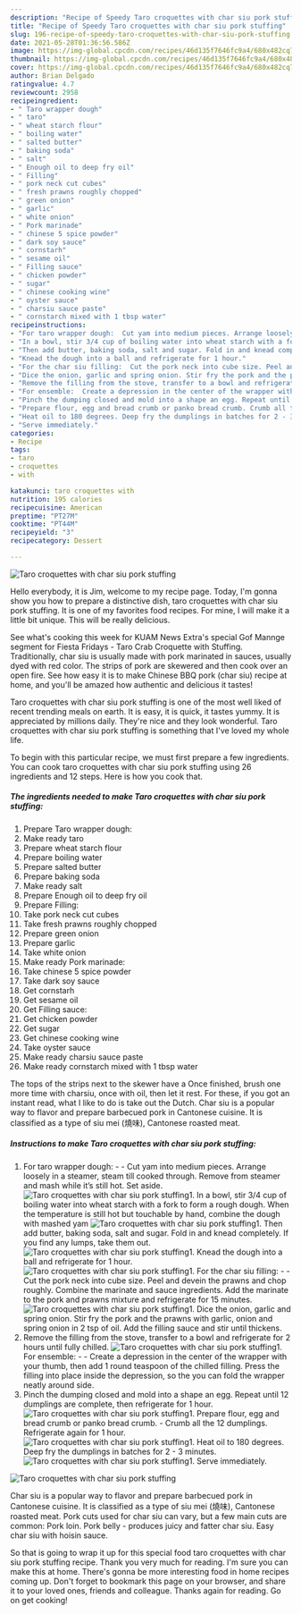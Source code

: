```yaml
---
description: "Recipe of Speedy Taro croquettes with char siu pork stuffing"
title: "Recipe of Speedy Taro croquettes with char siu pork stuffing"
slug: 196-recipe-of-speedy-taro-croquettes-with-char-siu-pork-stuffing
date: 2021-05-28T01:36:56.586Z
image: https://img-global.cpcdn.com/recipes/46d135f7646fc9a4/680x482cq70/taro-croquettes-with-char-siu-pork-stuffing-recipe-main-photo.jpg
thumbnail: https://img-global.cpcdn.com/recipes/46d135f7646fc9a4/680x482cq70/taro-croquettes-with-char-siu-pork-stuffing-recipe-main-photo.jpg
cover: https://img-global.cpcdn.com/recipes/46d135f7646fc9a4/680x482cq70/taro-croquettes-with-char-siu-pork-stuffing-recipe-main-photo.jpg
author: Brian Delgado
ratingvalue: 4.7
reviewcount: 2958
recipeingredient:
- " Taro wrapper dough"
- " taro"
- " wheat starch flour"
- " boiling water"
- " salted butter"
- " baking soda"
- " salt"
- " Enough oil to deep fry oil"
- " Filling"
- " pork neck cut cubes"
- " fresh prawns roughly chopped"
- " green onion"
- " garlic"
- " white onion"
- " Pork marinade"
- " chinese 5 spice powder"
- " dark soy sauce"
- " cornstarh"
- " sesame oil"
- " Filling sauce"
- " chicken powder"
- " sugar"
- " chinese cooking wine"
- " oyster sauce"
- " charsiu sauce paste"
- " cornstarch mixed with 1 tbsp water"
recipeinstructions:
- "For taro wrapper dough:  Cut yam into medium pieces. Arrange loosely in a steamer, steam till cooked through. Remove from steamer and mash while it’s still hot. Set aside."
- "In a bowl, stir 3/4 cup of boiling water into wheat starch with a fork to form a rough dough. When the temperature is still hot but touchable by hand, combine the dough with mashed yam"
- "Then add butter, baking soda, salt and sugar. Fold in and knead completely. If you find any lumps, take them out."
- "Knead the dough into a ball and refrigerate for 1 hour."
- "For the char siu filling:  Cut the pork neck into cube size. Peel and devein the prawns and chop roughly. Combine the marinate and sauce ingredients. Add the marinate to the pork and prawns mixture and refrigerate for 15 minutes."
- "Dice the onion, garlic and spring onion. Stir fry the pork and the prawns with garlic, onion and spring onion in 2 tsp of oil. Add the filling sauce and stir until thickens."
- "Remove the filling from the stove, transfer to a bowl and refrigerate for 2 hours until fully chilled."
- "For ensemble:  Create a depression in the center of the wrapper with your thumb, then add 1 round teaspoon of the chilled filling. Press the filling into place inside the depression, so the you can fold the wrapper neatly around side."
- "Pinch the dumping closed and mold into a shape an egg. Repeat until 12 dumplings are complete, then refrigerate for 1 hour."
- "Prepare flour, egg and bread crumb or panko bread crumb. Crumb all the 12 dumplings. Refrigerate again for 1 hour."
- "Heat oil to 180 degrees. Deep fry the dumplings in batches for 2 - 3 minutes."
- "Serve immediately."
categories:
- Recipe
tags:
- taro
- croquettes
- with

katakunci: taro croquettes with 
nutrition: 195 calories
recipecuisine: American
preptime: "PT27M"
cooktime: "PT44M"
recipeyield: "3"
recipecategory: Dessert

---
```



![Taro croquettes with char siu pork stuffing](https://img-global.cpcdn.com/recipes/46d135f7646fc9a4/680x482cq70/taro-croquettes-with-char-siu-pork-stuffing-recipe-main-photo.jpg)

Hello everybody, it is Jim, welcome to my recipe page. Today, I'm gonna show you how to prepare a distinctive dish, taro croquettes with char siu pork stuffing. It is one of my favorites food recipes. For mine, I will make it a little bit unique. This will be really delicious.

See what&#39;s cooking this week for KUAM News Extra&#39;s special Gof Mannge segment for Fiesta Fridays - Taro Crab Croquette with Stuffing. Traditionally, char siu is usually made with pork marinated in sauces, usually dyed with red color. The strips of pork are skewered and then cook over an open fire. See how easy it is to make Chinese BBQ pork (char siu) recipe at home, and you&#39;ll be amazed how authentic and delicious it tastes!

Taro croquettes with char siu pork stuffing is one of the most well liked of recent trending meals on earth. It is easy, it is quick, it tastes yummy. It is appreciated by millions daily. They're nice and they look wonderful. Taro croquettes with char siu pork stuffing is something that I've loved my whole life.


To begin with this particular recipe, we must first prepare a few ingredients. You can cook taro croquettes with char siu pork stuffing using 26 ingredients and 12 steps. Here is how you cook that.

<!--inarticleads1-->

##### The ingredients needed to make Taro croquettes with char siu pork stuffing:

1. Prepare  Taro wrapper dough:
1. Make ready  taro
1. Prepare  wheat starch flour
1. Prepare  boiling water
1. Prepare  salted butter
1. Prepare  baking soda
1. Make ready  salt
1. Prepare  Enough oil to deep fry oil
1. Prepare  Filling:
1. Take  pork neck cut cubes
1. Take  fresh prawns roughly chopped
1. Prepare  green onion
1. Prepare  garlic
1. Take  white onion
1. Make ready  Pork marinade:
1. Take  chinese 5 spice powder
1. Take  dark soy sauce
1. Get  cornstarh
1. Get  sesame oil
1. Get  Filling sauce:
1. Get  chicken powder
1. Get  sugar
1. Get  chinese cooking wine
1. Take  oyster sauce
1. Make ready  charsiu sauce paste
1. Make ready  cornstarch mixed with 1 tbsp water


The tops of the strips next to the skewer have a Once finished, brush one more time with charsiu, once with oil, then let it rest. For these, if you got an instant read, what I like to do is take out the Dutch. Char siu is a popular way to flavor and prepare barbecued pork in Cantonese cuisine. It is classified as a type of siu mei (燒味), Cantonese roasted meat. 

<!--inarticleads2-->

##### Instructions to make Taro croquettes with char siu pork stuffing:

1. For taro wrapper dough: -  - Cut yam into medium pieces. Arrange loosely in a steamer, steam till cooked through. Remove from steamer and mash while it’s still hot. Set aside.
<img src="//assets-global.cpcdn.com/assets/icons/button_play-2c75c40dde080a61004c1f40b05d8f140eaff45d7e9e6481dc71c63d2e7c4909.png" alt="Taro croquettes with char siu pork stuffing">1. In a bowl, stir 3/4 cup of boiling water into wheat starch with a fork to form a rough dough. When the temperature is still hot but touchable by hand, combine the dough with mashed yam
<img src="//assets-global.cpcdn.com/assets/icons/button_play-2c75c40dde080a61004c1f40b05d8f140eaff45d7e9e6481dc71c63d2e7c4909.png" alt="Taro croquettes with char siu pork stuffing">1. Then add butter, baking soda, salt and sugar. Fold in and knead completely. If you find any lumps, take them out.
<img src="//assets-global.cpcdn.com/assets/icons/button_play-2c75c40dde080a61004c1f40b05d8f140eaff45d7e9e6481dc71c63d2e7c4909.png" alt="Taro croquettes with char siu pork stuffing">1. Knead the dough into a ball and refrigerate for 1 hour.
<img src="//assets-global.cpcdn.com/assets/icons/button_play-2c75c40dde080a61004c1f40b05d8f140eaff45d7e9e6481dc71c63d2e7c4909.png" alt="Taro croquettes with char siu pork stuffing">1. For the char siu filling: -  - Cut the pork neck into cube size. Peel and devein the prawns and chop roughly. Combine the marinate and sauce ingredients. Add the marinate to the pork and prawns mixture and refrigerate for 15 minutes.
<img src="//assets-global.cpcdn.com/assets/icons/button_play-2c75c40dde080a61004c1f40b05d8f140eaff45d7e9e6481dc71c63d2e7c4909.png" alt="Taro croquettes with char siu pork stuffing">1. Dice the onion, garlic and spring onion. Stir fry the pork and the prawns with garlic, onion and spring onion in 2 tsp of oil. Add the filling sauce and stir until thickens.
1. Remove the filling from the stove, transfer to a bowl and refrigerate for 2 hours until fully chilled.
<img src="//assets-global.cpcdn.com/assets/icons/button_play-2c75c40dde080a61004c1f40b05d8f140eaff45d7e9e6481dc71c63d2e7c4909.png" alt="Taro croquettes with char siu pork stuffing">1. For ensemble: -  - Create a depression in the center of the wrapper with your thumb, then add 1 round teaspoon of the chilled filling. Press the filling into place inside the depression, so the you can fold the wrapper neatly around side.
1. Pinch the dumping closed and mold into a shape an egg. Repeat until 12 dumplings are complete, then refrigerate for 1 hour.
<img src="//assets-global.cpcdn.com/assets/icons/button_play-2c75c40dde080a61004c1f40b05d8f140eaff45d7e9e6481dc71c63d2e7c4909.png" alt="Taro croquettes with char siu pork stuffing">1. Prepare flour, egg and bread crumb or panko bread crumb. - Crumb all the 12 dumplings. Refrigerate again for 1 hour.
<img src="//assets-global.cpcdn.com/assets/icons/button_play-2c75c40dde080a61004c1f40b05d8f140eaff45d7e9e6481dc71c63d2e7c4909.png" alt="Taro croquettes with char siu pork stuffing">1. Heat oil to 180 degrees. Deep fry the dumplings in batches for 2 - 3 minutes.
<img src="//assets-global.cpcdn.com/assets/icons/button_play-2c75c40dde080a61004c1f40b05d8f140eaff45d7e9e6481dc71c63d2e7c4909.png" alt="Taro croquettes with char siu pork stuffing">1. Serve immediately.
<img src="//assets-global.cpcdn.com/assets/icons/button_play-2c75c40dde080a61004c1f40b05d8f140eaff45d7e9e6481dc71c63d2e7c4909.png" alt="Taro croquettes with char siu pork stuffing">

Char siu is a popular way to flavor and prepare barbecued pork in Cantonese cuisine. It is classified as a type of siu mei (燒味), Cantonese roasted meat. Pork cuts used for char siu can vary, but a few main cuts are common: Pork loin. Pork belly - produces juicy and fatter char siu. Easy char siu with hoisin sauce. 

So that is going to wrap it up for this special food taro croquettes with char siu pork stuffing recipe. Thank you very much for reading. I'm sure you can make this at home. There's gonna be more interesting food in home recipes coming up. Don't forget to bookmark this page on your browser, and share it to your loved ones, friends and colleague. Thanks again for reading. Go on get cooking!
